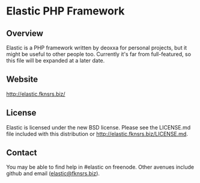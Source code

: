 Elastic PHP Framework
=====================

Overview
--------

Elastic is a PHP framework written by deoxxa for personal projects, but it might
be useful to other people too. Currently it's far from full-featured, so this
file will be expanded at a later date.

Website
-------

http://elastic.fknsrs.biz/

License
-------

Elastic is licensed under the new BSD license. Please see the LICENSE.md file
included with this distribution or http://elastic.fknsrs.biz/LICENSE.md.

Contact
-------

You may be able to find help in #elastic on freenode. Other avenues include
github and email (elastic@fknsrs.biz).
